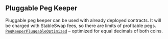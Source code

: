 ## Pluggable Peg Keeper
Pluggable peg keeper can be used with already deployed contracts.
It will be charged with StableSwap fees, so there are limits of profitable pegs.  
[`PegKeeperPluggableOptimized`](PegKeeperPluggableOptimized.vy) – optimized for equal decimals of both coins.
